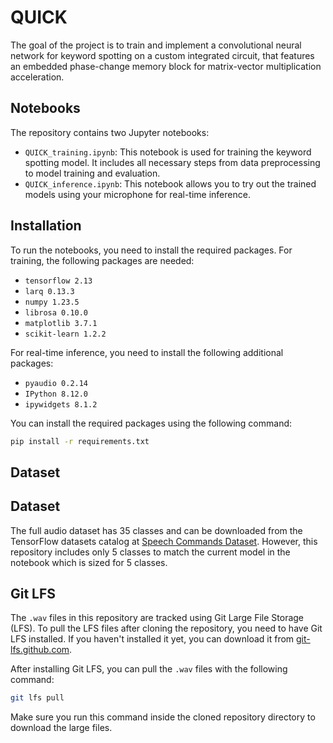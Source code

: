 # QUICK

The goal of the project is to train and implement a convolutional neural network for keyword spotting on a custom integrated circuit, that features an embedded phase-change memory block for matrix-vector multiplication acceleration.

## Notebooks

The repository contains two Jupyter notebooks:

- `QUICK_training.ipynb`: This notebook is used for training the keyword spotting model. It includes all necessary steps from data preprocessing to model training and evaluation.
- `QUICK_inference.ipynb`: This notebook allows you to try out the trained models using your microphone for real-time inference.

## Installation

To run the notebooks, you need to install the required packages. For training, the following packages are needed:

- `tensorflow 2.13`
- `larq 0.13.3`
- `numpy 1.23.5`
- `librosa 0.10.0`
- `matplotlib 3.7.1`
- `scikit-learn 1.2.2`

For real-time inference, you need to install the following additional packages:

- `pyaudio 0.2.14`
- `IPython 8.12.0`
- `ipywidgets 8.1.2`

You can install the required packages using the following command:

```bash
pip install -r requirements.txt
```

## Dataset

## Dataset

The full audio dataset has 35 classes and can be downloaded from the TensorFlow datasets catalog at [Speech Commands Dataset](https://www.tensorflow.org/datasets/catalog/speech_commands). However, this repository includes only 5 classes to match the current model in the notebook which is sized for 5 classes.

## Git LFS

The `.wav` files in this repository are tracked using Git Large File Storage (LFS). To pull the LFS files after cloning the repository, you need to have Git LFS installed. If you haven't installed it yet, you can download it from [git-lfs.github.com](https://git-lfs.github.com/).

After installing Git LFS, you can pull the `.wav` files with the following command:

```bash
git lfs pull
```

Make sure you run this command inside the cloned repository directory to download the large files.

